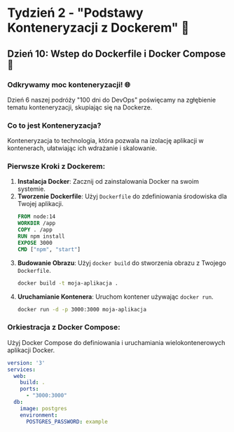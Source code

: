# Tydzień 2 - "Podstawy Konteneryzacji z Dockerem" 🚀

## Dzień 10: Wstep do Dockerfile i Docker Compose 🐳

### Odkrywamy moc konteneryzacji! 🌐

Dzień 6 naszej podróży "100 dni do DevOps" poświęcamy na zgłębienie tematu konteneryzacji, skupiając się na Dockerze.

### Co to jest Konteneryzacja?

Konteneryzacja to technologia, która pozwala na izolację aplikacji w kontenerach, ułatwiając ich wdrażanie i skalowanie.

### Pierwsze Kroki z Dockerem:

1. **Instalacja Docker**: Zacznij od zainstalowania Docker na swoim systemie.
2. **Tworzenie Dockerfile**: Użyj `Dockerfile` do zdefiniowania środowiska dla Twojej aplikacji.
    ```Dockerfile
    FROM node:14
    WORKDIR /app
    COPY . /app
    RUN npm install
    EXPOSE 3000
    CMD ["npm", "start"]
    ```
3. **Budowanie Obrazu**: Użyj `docker build` do stworzenia obrazu z Twojego `Dockerfile`.
    ```bash
    docker build -t moja-aplikacja .
    ```
4. **Uruchamianie Kontenera**: Uruchom kontener używając `docker run`.
    ```bash
    docker run -d -p 3000:3000 moja-aplikacja
    ```

### Orkiestracja z Docker Compose:

Użyj Docker Compose do definiowania i uruchamiania wielokontenerowych aplikacji Docker.

```yaml
version: '3'
services:
  web:
    build: .
    ports:
      - "3000:3000"
  db:
    image: postgres
    environment:
      POSTGRES_PASSWORD: example
